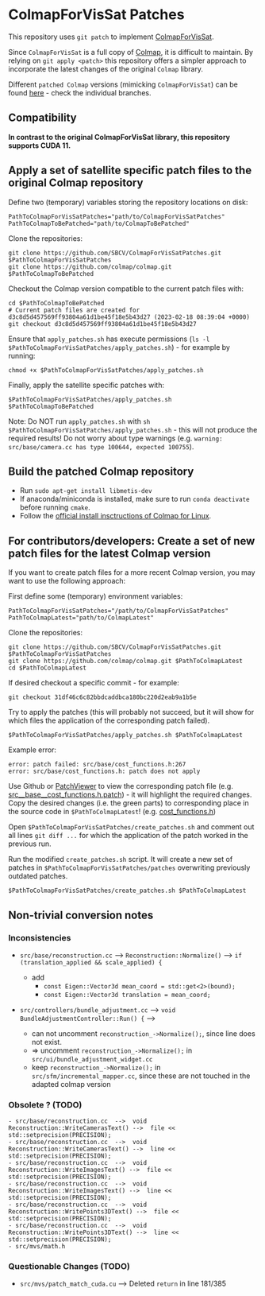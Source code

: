 # ColmapForVisSat Patches
This repository uses ```git patch``` to implement [ColmapForVisSat](https://github.com/Kai-46/ColmapForVisSat).

Since ```ColmapForVisSat``` is a full copy of [Colmap](https://github.com/colmap/colmap), it is difficult to maintain. By relying on ```git apply <patch>``` this repository offers a simpler approach to incorporate the latest changes of the original ```Colmap``` library.

Different ```patched Colmap``` versions (mimicking ```ColmapForVisSat```) can be found [here](https://github.com/SBCV/colmap) - check the individual branches.

## Compatibility

**In contrast to the original ColmapForVisSat library, this repository supports CUDA 11.**

## Apply a set of satellite specific patch files to the original Colmap repository
Define two (temporary) variables storing the repository locations on disk:
```
PathToColmapForVisSatPatches="path/to/ColmapForVisSatPatches"
PathToColmapToBePatched="path/to/ColmapToBePatched"
```
Clone the repositories:
```
git clone https://github.com/SBCV/ColmapForVisSatPatches.git $PathToColmapForVisSatPatches
git clone https://github.com/colmap/colmap.git $PathToColmapToBePatched
```
Checkout the Colmap version compatible to the current patch files with:
```
cd $PathToColmapToBePatched
# Current patch files are created for d3c8d5d457569ff93804a61d1be45f18e5b43d27 (2023-02-18 08:39:04 +0000)
git checkout d3c8d5d457569ff93804a61d1be45f18e5b43d27
```
Ensure that `apply_patches.sh` has execute permissions (`ls -l $PathToColmapForVisSatPatches/apply_patches.sh`) - for example by running:
```
chmod +x $PathToColmapForVisSatPatches/apply_patches.sh
```
Finally, apply the satellite specific patches with:
```
$PathToColmapForVisSatPatches/apply_patches.sh $PathToColmapToBePatched
```
Note: Do NOT run `apply_patches.sh` with `sh $PathToColmapForVisSatPatches/apply_patches.sh` - this will not produce the required results! Do not worry about type warnings (e.g. ```warning: src/base/camera.cc has type 100644, expected 100755```).


## Build the patched Colmap repository
- Run ```sudo apt-get install libmetis-dev```
- If anaconda/miniconda is installed, make sure to run ```conda deactivate``` before running ```cmake```.
- Follow the [official install insctructions of Colmap for Linux](https://colmap.github.io/install.html#linux).

## For contributors/developers: Create a set of new patch files for the latest Colmap version
If you want to create patch files for a more recent Colmap version, you may want to use the following approach:

First define some (temporary) environment variables:
```
PathToColmapForVisSatPatches="/path/to/ColmapForVisSatPatches"
PathToColmapLatest="path/to/ColmapLatest"
```
Clone the repositories:
```
git clone https://github.com/SBCV/ColmapForVisSatPatches.git $PathToColmapForVisSatPatches
git clone https://github.com/colmap/colmap.git $PathToColmapLatest
cd $PathToColmapLatest
```
If desired checkout a specific commit - for example:
```
git checkout 31df46c6c82bbdcaddbca180bc220d2eab9a1b5e
```
Try to apply the patches (this will probably not succeed, but it will show for which files the application of the corresponding patch failed).
```
$PathToColmapForVisSatPatches/apply_patches.sh $PathToColmapLatest
```
Example error:
```
error: patch failed: src/base/cost_functions.h:267
error: src/base/cost_functions.h: patch does not apply
```

Use Github or [PatchViewer](https://megatops.github.io/PatchViewer/) to view the corresponding patch file (e.g. [src__base__cost_functions.h.patch](https://github.com/SBCV/ColmapForVisSatPatches/blob/main/patches/src__base__cost_functions.h.patch)) - it will highlight the required changes. Copy the desired changes (i.e. the green parts) to corresponding place in the source code in `$PathToColmapLatest`! (e.g. [cost_functions.h](https://github.com/colmap/colmap/blob/dev/src/base/cost_functions.h))

Open `$PathToColmapForVisSatPatches/create_patches.sh` and comment out all lines `git diff ...` for which the application of the patch worked in the previous run.

Run the modified `create_patches.sh` script. It will create a new set of patches in `$PathToColmapForVisSatPatches/patches` overwriting previously outdated patches.
```
$PathToColmapForVisSatPatches/create_patches.sh $PathToColmapLatest
```

## Non-trivial conversion notes

### Inconsistencies
- ```src/base/reconstruction.cc```  -->  ```Reconstruction::Normalize()``` -->  ```if (translation_applied && scale_applied) {```
  - add
    - ```const Eigen::Vector3d mean_coord = std::get<2>(bound);```
    - ```const Eigen::Vector3d translation = mean_coord;```

- ```src/controllers/bundle_adjustment.cc``` --> ```void BundleAdjustmentController::Run() {``` -->
  - can not uncomment ```reconstruction_->Normalize();```, since line does not exist.
  - => uncomment ```reconstruction_->Normalize();``` in ```src/ui/bundle_adjustment_widget.cc```
  - keep ```reconstruction_->Normalize();``` in ```src/sfm/incremental_mapper.cc```, since these are not touched in the adapted colmap version

### Obsolete ? (TODO)
```
- src/base/reconstruction.cc  -->  void Reconstruction::WriteCamerasText() -->  file << std::setprecision(PRECISION);
- src/base/reconstruction.cc  -->  void Reconstruction::WriteCamerasText() -->  line << std::setprecision(PRECISION);
- src/base/reconstruction.cc  -->  void Reconstruction::WriteImagesText() -->  file << std::setprecision(PRECISION);
- src/base/reconstruction.cc  -->  void Reconstruction::WriteImagesText() -->  line << std::setprecision(PRECISION);
- src/base/reconstruction.cc  -->  void Reconstruction::WritePoints3DText() -->  file << std::setprecision(PRECISION);
- src/base/reconstruction.cc  -->  void Reconstruction::WritePoints3DText() -->  line << std::setprecision(PRECISION);
- src/mvs/math.h
```

### Questionable Changes (TODO)
- ```src/mvs/patch_match_cuda.cu``` --> Deleted ```return``` in line 181/385
